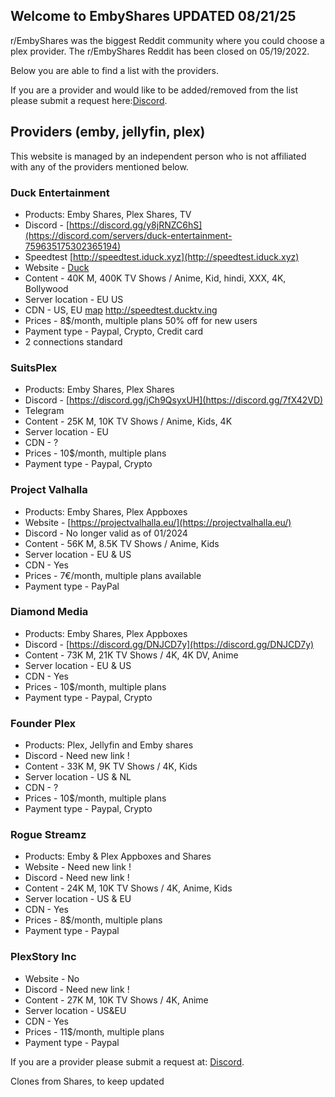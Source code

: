 ## Welcome to EmbyShares UPDATED 08/21/25

r/EmbyShares was the biggest Reddit community where you could choose a plex provider. The r/EmbyShares Reddit has been closed on 05/19/2022.

Below you are able to find a list with the providers.

If you are a provider and would like to be added/removed from the list please submit a request here:[Discord](https://discord.gg/4d9q4cyMbD).

## Providers (emby, jellyfin, plex)
This website is managed by an independent person who is not affiliated with any of the providers mentioned below.

### Duck Entertainment
- Products: Emby Shares, Plex Shares, TV
- Discord - [https://discord.gg/y8jRNZC6hS](https://discord.com/servers/duck-entertainment-759635175302365194)
- Speedtest [http://speedtest.iduck.xyz](http://speedtest.iduck.xyz)
- Website - [Duck](http://www.ducktv.ing)
- Content - 40K M, 400K TV Shows / Anime, Kid, hindi, XXX, 4K, Bollywood 
- Server location - EU  US 
- CDN - US, EU [map](https://media.discordapp.net/attachments/1320516916359598173/1320516917017968690/Screenshot_2024-12-22_at_4.21.40_PM.png?ex=676e7ff7&is=676d2e77&hm=36dbe68d2fde57803455b3dd55c9a3d7a5724c5186176fc2a3568383067b0d3d&)   http://speedtest.ducktv.ing
- Prices - 8$/month, multiple plans  50% off for new users
- Payment type - Paypal, Crypto, Credit card
- 2 connections standard 


### SuitsPlex
- Products: Emby Shares, Plex Shares
- Discord - [https://discord.gg/jCh9QsyxUH](https://discord.gg/7fX42VD)
- Telegram
- Content - 25K M, 10K TV Shows / Anime, Kids, 4K
- Server location - EU
- CDN - ?
- Prices - 10$/month, multiple plans
- Payment type - Paypal, Crypto

### Project Valhalla
- Products: Emby Shares, Plex Appboxes
- Website - [https://projectvalhalla.eu/](https://projectvalhalla.eu/)
- Discord - No longer valid as of 01/2024
- Content - 56K M, 8.5K TV Shows / Anime, Kids
- Server location - EU & US
- CDN - Yes
- Prices - 7€/month, multiple plans available
- Payment type - PayPal 

### Diamond Media
- Products: Emby Shares, Plex Appboxes
- Discord - [https://discord.gg/DNJCD7y](https://discord.gg/DNJCD7y)
- Content - 73K M, 21K TV Shows / 4K, 4K DV, Anime
- Server location - EU & US
- CDN - Yes
- Prices - 10$/month, multiple plans
- Payment type - Paypal, Crypto

### Founder Plex
- Products: Plex, Jellyfin and Emby shares
- Discord - Need new link !
- Content - 33K M, 9K TV Shows / 4K, Kids
- Server location - US & NL
- CDN - ?
- Prices - 10$/month, multiple plans
- Payment type - Paypal, Crypto

### Rogue Streamz
- Products: Emby & Plex Appboxes and Shares
- Website - Need new link !
- Discord -  Need new link !
- Content - 24K M, 10K TV Shows / 4K, Anime, Kids
- Server location - US & EU
- CDN - Yes
- Prices - 8$/month, multiple plans
- Payment type - Paypal

### PlexStory Inc
- Website - No
- Discord -  Need new link !
- Content - 27K M, 10K TV Shows / 4K, Anime 
- Server location - US&EU
- CDN - Yes
- Prices - 11$/month, multiple plans
- Payment type - Paypal

If you are a provider please submit a request at: [Discord](https://discord.gg/4d9q4cyMbD).

Clones from Shares, to keep updated 

